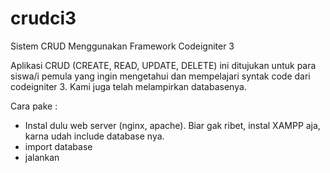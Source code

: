 # crudci3
Sistem CRUD Menggunakan Framework Codeigniter 3

Aplikasi CRUD (CREATE, READ, UPDATE, DELETE) ini ditujukan untuk para siswa/i pemula yang ingin mengetahui dan mempelajari syntak code dari codeigniter 3. Kami juga telah melampirkan databasenya.

Cara pake :
- Instal dulu web server (nginx, apache). Biar gak ribet, instal  XAMPP aja, karna udah include database nya.
- import database
- jalankan
